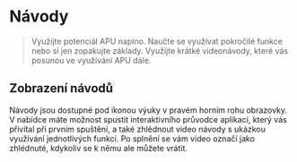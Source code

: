 # Návody

> Využijte potenciál APU naplno. Naučte se využívat pokročilé funkce nebo si jen zopakujte základy. Využijte krátké videonávody, které vás posunou ve využívání APU dále.

## Zobrazení návodů

Návody jsou dostupné pod ikonou výuky v pravém horním rohu obrazovky. V nabídce máte možnost spustit interaktivního průvodce aplikací, který vás přivítal při prvním spuštění, a také zhlédnout video návody s ukázkou využívání jednotlivých funkcí. Po splnění se vám video označí jako zhlédnuté, kdykoliv se k němu ale můžete vrátit.